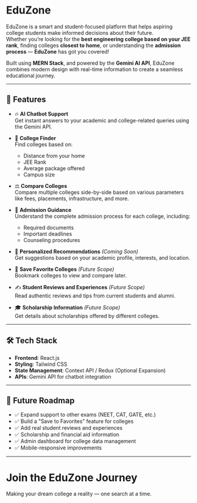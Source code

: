 # EduZone

EduZone is a smart and student-focused platform that helps aspiring college students make informed decisions about their future.  
Whether you’re looking for the **best engineering college based on your JEE rank**, finding colleges **closest to home**, or understanding the **admission process** — **EduZone** has got you covered!

Built using **MERN Stack**, and powered by the **Gemini AI API**, EduZone combines modern design with real-time information to create a seamless educational journey.

---

## 🚀 Features

- 🔥 **AI Chatbot Support**  
  Get instant answers to your academic and college-related queries using the Gemini API.

- 🎯 **College Finder**  
  Find colleges based on:
  - Distance from your home
  - JEE Rank
  - Average package offered
  - Campus size

- ⚖️ **Compare Colleges**  
  Compare multiple colleges side-by-side based on various parameters like fees, placements, infrastructure, and more.

- 📜 **Admission Guidance**  
  Understand the complete admission process for each college, including:
  - Required documents
  - Important deadlines
  - Counseling procedures

- 📍 **Personalized Recommendations** *(Coming Soon)*  
  Get suggestions based on your academic profile, interests, and location.

- 💾 **Save Favorite Colleges** *(Future Scope)*  
  Bookmark colleges to view and compare later.

- ✍️ **Student Reviews and Experiences** *(Future Scope)*  
  Read authentic reviews and tips from current students and alumni.

- 🎓 **Scholarship Information** *(Future Scope)*  
  Get details about scholarships offered by different colleges.

---

## 🛠 Tech Stack

- **Frontend**: React.js
- **Styling**: Tailwind CSS
- **State Management**: Context API / Redux (Optional Expansion)
- **APIs**: Gemini API for chatbot integration
---

## 🎯 Future Roadmap

- ✅ Expand support to other exams (NEET, CAT, GATE, etc.)
- ✅ Build a "Save to Favorites" feature for colleges
- ✅ Add real student reviews and experiences
- ✅ Scholarship and financial aid information
- ✅ Admin dashboard for college data management
- ✅ Mobile-responsive improvements

---

# Join the EduZone Journey
Making your dream college a reality — one search at a time.
